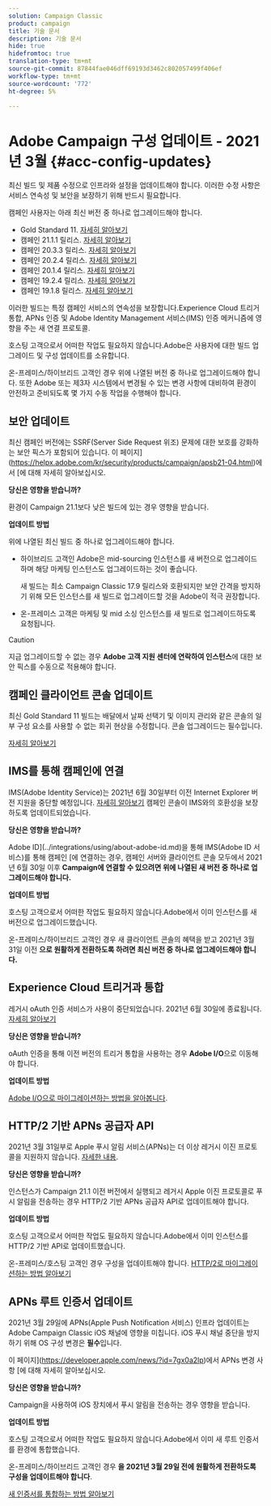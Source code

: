 ```yaml
---
solution: Campaign Classic
product: campaign
title: 기술 문서
description: 기술 문서
hide: true
hidefromtoc: true
translation-type: tm+mt
source-git-commit: 87844fae046dff69193d3462c802057499f406ef
workflow-type: tm+mt
source-wordcount: '772'
ht-degree: 5%

---
```



# Adobe Campaign 구성 업데이트 - 2021년 3월 {#acc-config-updates}

최신 빌드 및 제품 수정으로 인프라와 설정을 업데이트해야 합니다. 이러한 수정 사항은 서비스 연속성 및 보안을 보장하기 위해 반드시 필요합니다.

캠페인 사용자는 아래 최신 버전 중 하나로 업그레이드해야 합니다.

* Gold Standard 11. [자세히 알아보기](../rn/using/gold-standard.md)
* 캠페인 21.1.1 릴리스. [자세히 알아보기](../rn/using/latest-release.md)
* 캠페인 20.3.3 릴리스. [자세히 알아보기](../rn/using/release--20-3.md)
* 캠페인 20.2.4 릴리스. [자세히 알아보기](../rn/using/release--20-2.md)
* 캠페인 20.1.4 릴리스. [자세히 알아보기](../rn/using/release--20-1.md)
* 캠페인 19.2.4 릴리스. [자세히 알아보기](../rn/using/release--19-2.md)
* 캠페인 19.1.8 릴리스. [자세히 알아보기](../rn/using/release--19-1.md)

이러한 빌드는 특정 캠페인 서비스의 연속성을 보장합니다.Experience Cloud 트리거 통합, APNs 인증 및 Adobe Identity Management 서비스(IMS) 인증 메커니즘에 영향을 주는 새 연결 프로토콜.

호스팅 고객으로서 어떠한 작업도 필요하지 않습니다.Adobe은 사용자에 대한 빌드 업그레이드 및 구성 업데이트를 소유합니다.

온-프레미스/하이브리드 고객인 경우 위에 나열된 버전 중 하나로 업그레이드해야 합니다. 또한 Adobe 또는 제3자 시스템에서 변경될 수 있는 변경 사항에 대비하여 환경이 안전하고 준비되도록 몇 가지 수동 작업을 수행해야 합니다.

## 보안 업데이트

최신 캠페인 버전에는 SSRF(Server Side Request 위조) 문제에 대한 보호를 강화하는 보안 픽스가 포함되어 있습니다. 이 페이지](https://helpx.adobe.com/kr/security/products/campaign/apsb21-04.html)에서 [에 대해 자세히 알아보십시오.

**당신은 영향을 받습니까?**

환경이 Campaign 21.1보다 낮은 빌드에 있는 경우 영향을 받습니다.

**업데이트 방법**

위에 나열된 최신 빌드 중 하나로 업그레이드해야 합니다.

* 하이브리드 고객인 Adobe은 mid-sourcing 인스턴스를 새 버전으로 업그레이드하며 해당 마케팅 인스턴스도 업그레이드하는 것이 좋습니다.

   새 빌드는 최소 Campaign Classic 17.9 릴리스와 호환되지만 보안 간격을 방지하기 위해 모든 인스턴스를 새 빌드로 업그레이드할 것을 Adobe이 적극 권장합니다. 

* 온-프레미스 고객은 마케팅 및 mid 소싱 인스턴스를 새 빌드로 업그레이드하도록 요청됩니다.

>[!CAUTION]
>
>지금 업그레이드할 수 없는 경우 **Adobe 고객 지원 센터에 연락하여 인스턴스**&#x200B;에 대한 보안 픽스를 수동으로 적용해야 합니다.


## 캠페인 클라이언트 콘솔 업데이트

최신 Gold Standard 11 빌드는 배달에서 날짜 선택기 및 이미지 관리와 같은 콘솔의 일부 구성 요소를 사용할 수 없는 회귀 현상을 수정합니다. 콘솔 업그레이드는 필수입니다.

[자세히 알아보기](../rn/using/gold-standard.md)

## IMS를 통해 캠페인에 연결

IMS(Adobe Identity Service)는 2021년 6월 30일부터 이전 Internet Explorer 버전 지원을 중단할 예정입니다. [자세히 알아보기](https://helpx.adobe.com/x-productkb/global/update-operating-system-and-browser.html) 캠페인 콘솔이 IMS와의 호환성을 보장하도록 업데이트되었습니다.

**당신은 영향을 받습니까?**

Adobe ID](../integrations/using/about-adobe-id.md)을 통해 IMS(Adobe ID 서비스)를 통해 캠페인 [에 연결하는 경우, 캠페인 서버와 클라이언트 콘솔 모두에서 2021년 6월 30일 이후 **Campaign에 연결할 수 있으려면 위에 나열된 새 버전 중 하나로 업그레이드해야 합니다.**

**업데이트 방법**

호스팅 고객으로서 어떠한 작업도 필요하지 않습니다.Adobe에서 이미 인스턴스를 새 버전으로 업그레이드했습니다.

온-프레미스/하이브리드 고객인 경우 새 클라이언트 콘솔의 혜택을 받고 2021년 3월 31일 이전 **으로 원활하게 전환하도록 하려면 최신 버전 중 하나로 업그레이드해야 합니다.**

## Experience Cloud 트리거과 통합

레거시 oAuth 인증 서비스가 사용이 중단되었습니다. 2021년 6월 30일에 종료됩니다. [자세히 알아보기](https://experienceleaguecommunities.adobe.com/t5/adobe-analytics-discussions/adobe-analytics-legacy-api-end-of-life-notice/td-p/385411)

**당신은 영향을 받습니까?**

oAuth 인증을 통해 이전 버전의 트리거 통합을 사용하는 경우 **Adobe I/O**&#x200B;으로 이동해야 합니다.

**업데이트 방법**

[Adobe I/O으로 마이그레이션하는 방법을 알아봅니다](../integrations/using/configuring-adobe-io.md).

## HTTP/2 기반 APNs 공급자 API

2021년 3월 31일부로 Apple 푸시 알림 서비스(APNs)는 더 이상 레거시 이진 프로토콜을 지원하지 않습니다. [자세한 내용](https://developer.apple.com/kr/news/?id=c88acm2b).

**당신은 영향을 받습니까?**

인스턴스가 Campaign 21.1 이전 버전에서 실행되고 레거시 Apple 이진 프로토콜로 푸시 알림을 전송하는 경우 HTTP/2 기반 APNs 공급자 API로 업데이트해야 합니다.

**업데이트 방법**

호스팅 고객으로서 어떠한 작업도 필요하지 않습니다.Adobe에서 이미 인스턴스를 HTTP/2 기반 API로 업데이트했습니다.

온-프레미스/호스팅 고객인 경우 구성을 업데이트해야 합니다. [HTTP/2로 마이그레이션하는 방법 알아보기](https://helpx.adobe.com/kr/campaign/kb/migrate-to-apns-http2.html)

## APNs 루트 인증서 업데이트

2021년 3월 29일에 APNs(Apple Push Notification 서비스) 인프라 업데이트는 Adobe Campaign Classic iOS 채널에 영향을 미칩니다. iOS 푸시 채널 중단을 방지하기 위해 OS 구성 변경은 **필수**&#x200B;입니다.

이 페이지](https://developer.apple.com/news/?id=7gx0a2lp)에서 APNs 변경 사항 [에 대해 자세히 알아보십시오.

**당신은 영향을 받습니까?**

Campaign을 사용하여 iOS 장치에서 푸시 알림을 전송하는 경우 영향을 받습니다.

**업데이트 방법**

호스팅 고객으로서 어떠한 작업도 필요하지 않습니다.Adobe에서 이미 새 루트 인증서를 환경에 통합했습니다.

온-프레미스/하이브리드 고객인 경우 **을 2021년 3월 29일 전에 원활하게 전환하도록 구성을 업데이트해야 합니다**.

[새 인증서를 통합하는 방법 알아보기](ios-certificate-update.md)

